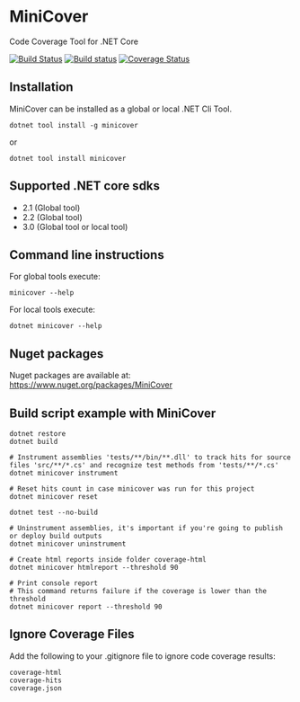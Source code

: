 # MiniCover
Code Coverage Tool for .NET Core

[![Build Status](https://travis-ci.org/lucaslorentz/minicover.svg?branch=master)](https://travis-ci.org/lucaslorentz/minicover)
[![Build status](https://ci.appveyor.com/api/projects/status/wtoyadiphqee8hy0/branch/master?svg=true)](https://ci.appveyor.com/project/lucaslorentz/minicover/branch/master)
[![Coverage Status](https://coveralls.io/repos/github/lucaslorentz/minicover/badge.svg?branch=master)](https://coveralls.io/github/lucaslorentz/minicover?branch=master)

## Installation
MiniCover can be installed as a global or local .NET Cli Tool.
```
dotnet tool install -g minicover
```
or
```
dotnet tool install minicover
```

## Supported .NET core sdks
- 2.1 (Global tool)
- 2.2 (Global tool)
- 3.0 (Global tool or local tool)

## Command line instructions
For global tools execute:
```
minicover --help
```
For local tools execute:
```
dotnet minicover --help
```

## Nuget packages
Nuget packages are available at:
https://www.nuget.org/packages/MiniCover

## Build script example with MiniCover
```shell
dotnet restore
dotnet build

# Instrument assemblies 'tests/**/bin/**.dll' to track hits for source files 'src/**/*.cs' and recognize test methods from 'tests/**/*.cs'
dotnet minicover instrument

# Reset hits count in case minicover was run for this project
dotnet minicover reset

dotnet test --no-build

# Uninstrument assemblies, it's important if you're going to publish or deploy build outputs
dotnet minicover uninstrument

# Create html reports inside folder coverage-html
dotnet minicover htmlreport --threshold 90

# Print console report
# This command returns failure if the coverage is lower than the threshold
dotnet minicover report --threshold 90
```

## Ignore Coverage Files
Add the following to your .gitignore file to ignore code coverage results:
```
coverage-html
coverage-hits
coverage.json
```
